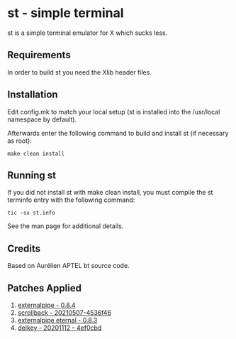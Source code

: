 st - simple terminal
====================
st is a simple terminal emulator for X which sucks less.


Requirements
------------
In order to build st you need the Xlib header files.


Installation
------------
Edit config.mk to match your local setup (st is installed into
the /usr/local namespace by default).

Afterwards enter the following command to build and install st (if
necessary as root):

    make clean install


Running st
----------
If you did not install st with make clean install, you must compile
the st terminfo entry with the following command:

    tic -sx st.info

See the man page for additional details.

Credits
-------
Based on Aurélien APTEL <aurelien dot aptel at gmail dot com> bt source code.

Patches Applied
---------------
1. [externalpipe - 0.8.4](https://st.suckless.org/patches/externalpipe/)
2. [scrollback - 20210507-4536f46](https://st.suckless.org/patches/scrollback/)
3. [externalpipe eternal - 0.8.3](https://st.suckless.org/patches/externalpipe/)
4. [delkey - 20201112 - 4ef0cbd](https://st.suckless.org/patches/delkey/)
